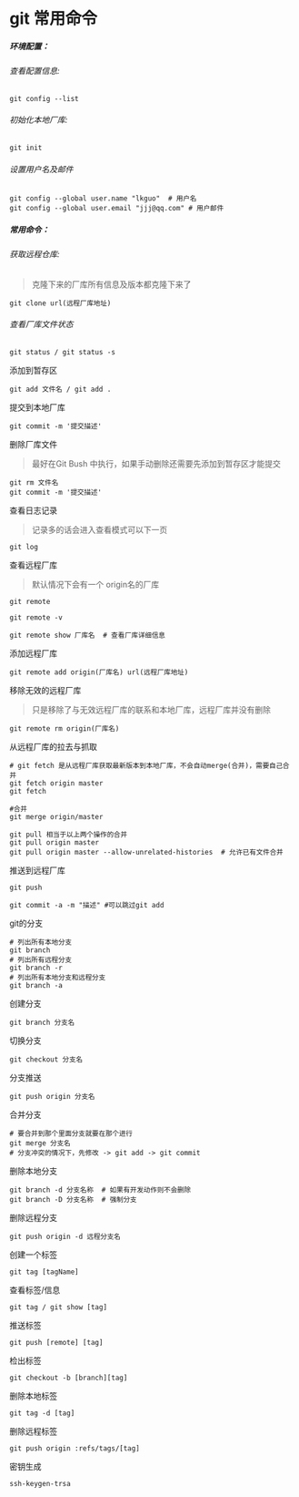 # git 常用命令

##### 环境配置：

###### 查看配置信息:

```shell
git config --list 
```

###### 初始化本地厂库:

```shell
git init
```

###### 设置用户名及邮件

```shell
git config --global user.name "lkguo"  # 用户名
git config --global user.email "jjj@qq.com" # 用户邮件
```

##### 常用命令：

###### 获取远程仓库:

> 克隆下来的厂库所有信息及版本都克隆下来了

```shell
git clone url(远程厂库地址) 
```

###### 查看厂库文件状态

```shell
git status / git status -s
```

添加到暂存区

```shell
git add 文件名 / git add .
```

提交到本地厂库

```shell
git commit -m '提交描述'
```

删除厂库文件

> 最好在Git Bush 中执行，如果手动删除还需要先添加到暂存区才能提交

```shell
git rm 文件名
git commit -m '提交描述'
```

查看日志记录

> 记录多的话会进入查看模式可以下一页

```shell
git log
```

查看远程厂库

> 默认情况下会有一个 origin名的厂库

```shell
git remote
```

```shell
git remote -v
```

```shell
git remote show 厂库名  # 查看厂库详细信息
```

添加远程厂库

```shell
git remote add origin(厂库名) url(远程厂库地址)
```

移除无效的远程厂库

> 只是移除了与无效远程厂库的联系和本地厂库，远程厂库并没有删除

```shell
git remote rm origin(厂库名)
```

从远程厂库的拉去与抓取

```shell
# git fetch 是从远程厂库获取最新版本到本地厂库，不会自动merge(合并)，需要自己合并
git fetch origin master
git fetch

#合并
git merge origin/master

git pull 相当于以上两个操作的合并
git pull origin master 
git pull origin master --allow-unrelated-histories  # 允许已有文件合并
```

推送到远程厂库

```shell
git push
```

```shell
git commit -a -m "描述" #可以跳过git add
```

git的分支

```shell
# 列出所有本地分支
git branch
# 列出所有远程分支
git branch -r
# 列出所有本地分支和远程分支
git branch -a
```

创建分支

```shell
git branch 分支名
```

切换分支

```shell
git checkout 分支名
```

分支推送

```shell
git push origin 分支名
```

合并分支

```shell
# 要合并到那个里面分支就要在那个进行
git merge 分支名
# 分支冲突的情况下，先修改 -> git add -> git commit
```

删除本地分支

```shell
git branch -d 分支名称  # 如果有开发动作则不会删除
git branch -D 分支名称  # 强制分支
```

删除远程分支

```shell
git push origin -d 远程分支名
```

创建一个标签

```shell
git tag [tagName]
```

查看标签/信息

```shell
git tag / git show [tag]
```

推送标签

```shell
git push [remote] [tag]
```

检出标签

```shell
git checkout -b [branch][tag]
```

删除本地标签

```shell
git tag -d [tag]
```

删除远程标签

```shell
git push origin :refs/tags/[tag]
```

密钥生成

```shell
ssh-keygen-trsa
```

